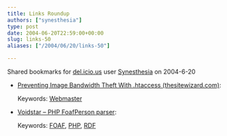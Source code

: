 ```yaml
---
title: Links Roundup
authors: ["synesthesia"]
type: post
date: 2004-06-20T22:59:00+00:00
slug: links-50 
aliases: ["/2004/06/20/links-50"]

---
```

Shared bookmarks for [del.icio.us][1] user  [Synesthesia][2] on 2004-6-20

  * [Preventing Image Bandwidth Theft With .htaccess (thesitewizard.com)][3]:
   
    Keywords: [Webmaster][4]
  * [Voidstar &#8211; PHP FoafPerson parser][5]:
   
    Keywords: [FOAF][6], [PHP][7], [RDF][8]

 [1]: https://del.icio.us/
 [2]: https://del.icio.us/synesthesia
 [3]: https://www.thesitewizard.com/archive/bandwidththeft.shtml "https://www.thesitewizard.com/archive/bandwidththeft.shtml"
 [4]: https://del.icio.us/synesthesia/Webmaster
 [5]: https://www.voidstar.com//node.php?id=1770 "https://www.voidstar.com//node.php?id=1770"
 [6]: https://del.icio.us/synesthesia/FOAF
 [7]: https://del.icio.us/synesthesia/PHP
 [8]: https://del.icio.us/synesthesia/RDF